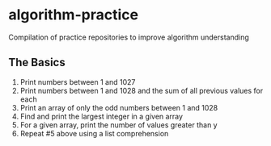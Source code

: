 # algorithm-practice
Compilation of practice repositories to improve algorithm understanding

## The Basics

1. Print numbers between 1 and 1027
2. Print numbers between 1 and 1028 and the sum of all previous values for each
3. Print an array of only the odd numbers between 1 and 1028
4. Find and print the largest integer in a given array
5. For a given array, print the number of values greater than y
6. Repeat #5 above using a list comprehension
